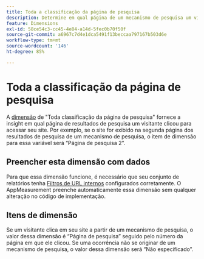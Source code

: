 ```yaml
---
title: Toda a classificação da página de pesquisa
description: Determine em qual página de um mecanismo de pesquisa um visitante clicou para acessar seu site.
feature: Dimensions
exl-id: 58ce54c3-cc45-4e84-a14d-5fec0b70f50f
source-git-commit: a6967c7d4e1dca5491f13beccaa797167b503d6e
workflow-type: tm+mt
source-wordcount: '146'
ht-degree: 85%

---
```


# Toda a classificação da página de pesquisa

A [dimensão](overview.md) de &quot;Toda classificação da página de pesquisa&quot; fornece a insight em qual página de resultados de pesquisa um visitante clicou para acessar seu site. Por exemplo, se o site for exibido na segunda página dos resultados de pesquisa de um mecanismo de pesquisa, o item de dimensão para essa variável será “Página de pesquisa 2”.

## Preencher esta dimensão com dados

Para que essa dimensão funcione, é necessário que seu conjunto de relatórios tenha [Filtros de URL internos](/help/admin/tools/manage-rs/edit-settings/general/internal-url-filter-admin.md) configurados corretamente. O AppMeasurement preenche automaticamente essa dimensão sem qualquer alteração no código de implementação.

## Itens de dimensão

Se um visitante clica em seu site a partir de um mecanismo de pesquisa, o valor dessa dimensão é “Página de pesquisa” seguido pelo número da página em que ele clicou. Se uma ocorrência não se originar de um mecanismo de pesquisa, o valor dessa dimensão será “Não especificado”.
